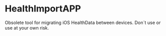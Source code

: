 # HealthImportAPP
Obsolete tool for migrating iOS HealthData between devices. Don´t use or use at your own risk.
